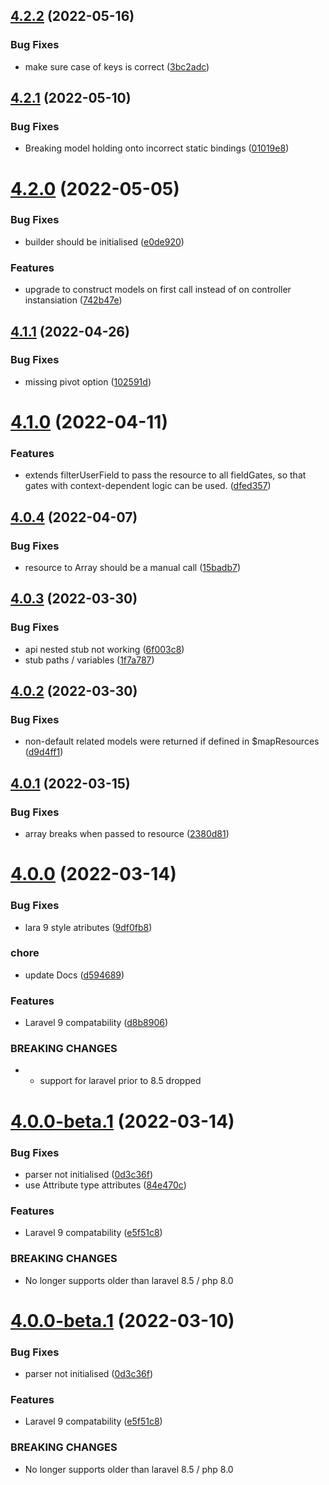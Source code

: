 ## [4.2.2](https://git.customd.com/composer/laravel-api-controller/compare/v4.2.1...v4.2.2) (2022-05-16)


### Bug Fixes

* make sure case of keys is correct ([3bc2adc](https://git.customd.com/composer/laravel-api-controller/commit/3bc2adcd4d450d6ab52ac02ccaa1578bda1282fb))

## [4.2.1](https://git.customd.com/composer/laravel-api-controller/compare/v4.2.0...v4.2.1) (2022-05-10)


### Bug Fixes

* Breaking model holding onto incorrect static bindings ([01019e8](https://git.customd.com/composer/laravel-api-controller/commit/01019e8741865a65da9fea414853e9e27451c05b))

# [4.2.0](https://git.customd.com/composer/laravel-api-controller/compare/v4.1.1...v4.2.0) (2022-05-05)


### Bug Fixes

* builder should be initialised ([e0de920](https://git.customd.com/composer/laravel-api-controller/commit/e0de9205bc9274dd36b7612528a24320cddf7459))


### Features

* upgrade to construct models on first call instead of on controller instansiation ([742b47e](https://git.customd.com/composer/laravel-api-controller/commit/742b47eb7ed7323c2f324e51e05057f78739ffb1))

## [4.1.1](https://git.customd.com/composer/laravel-api-controller/compare/v4.1.0...v4.1.1) (2022-04-26)


### Bug Fixes

* missing pivot option ([102591d](https://git.customd.com/composer/laravel-api-controller/commit/102591d0632822ede30afa506b0dad2d48cc14c6))

# [4.1.0](https://git.customd.com/composer/laravel-api-controller/compare/v4.0.4...v4.1.0) (2022-04-11)


### Features

* extends filterUserField to pass the resource to all fieldGates, so that gates with context-dependent logic can be used. ([dfed357](https://git.customd.com/composer/laravel-api-controller/commit/dfed357bb4eecd2d0fbb7aee0fd470127c9d67ea))

## [4.0.4](https://git.customd.com/composer/laravel-api-controller/compare/v4.0.3...v4.0.4) (2022-04-07)


### Bug Fixes

* resource to Array should be a manual call ([15badb7](https://git.customd.com/composer/laravel-api-controller/commit/15badb79c99c8111478b24a108aa47b572c54b92))

## [4.0.3](https://git.customd.com/composer/laravel-api-controller/compare/v4.0.2...v4.0.3) (2022-03-30)


### Bug Fixes

* api nested stub not working ([6f003c8](https://git.customd.com/composer/laravel-api-controller/commit/6f003c842f889398b5eb18e13184d9e9e619aa5f))
* stub paths / variables ([1f7a787](https://git.customd.com/composer/laravel-api-controller/commit/1f7a787f86881314df15ce82656d610fd78992c0))

## [4.0.2](https://git.customd.com/composer/laravel-api-controller/compare/v4.0.1...v4.0.2) (2022-03-30)


### Bug Fixes

* non-default related models were returned if defined in $mapResources ([d9d4ff1](https://git.customd.com/composer/laravel-api-controller/commit/d9d4ff1f76130c5234d28d0230b633096d891492))

## [4.0.1](https://git.customd.com/composer/laravel-api-controller/compare/v4.0.0...v4.0.1) (2022-03-15)


### Bug Fixes

* array breaks when passed to resource ([2380d81](https://git.customd.com/composer/laravel-api-controller/commit/2380d816e3d13a79c5bd1c13106ba4d312fb8645))

# [4.0.0](https://git.customd.com/composer/laravel-api-controller/compare/v3.2.3...v4.0.0) (2022-03-14)


### Bug Fixes

* lara 9 style atributes ([9df0fb8](https://git.customd.com/composer/laravel-api-controller/commit/9df0fb8553f824d14daccfa9a4d07d23a52764bd))


### chore

* update Docs ([d594689](https://git.customd.com/composer/laravel-api-controller/commit/d59468978d768047f9e0d7c56483e46daf543ba2))


### Features

* Laravel 9 compatability ([d8b8906](https://git.customd.com/composer/laravel-api-controller/commit/d8b890682a16f38acf4f973df8da6a57fcdd39c1))


### BREAKING CHANGES

* - support for laravel prior to 8.5 dropped

# [4.0.0-beta.1](https://git.customd.com/composer/laravel-api-controller/compare/v3.2.3...v4.0.0-beta.1) (2022-03-14)


### Bug Fixes

* parser not initialised ([0d3c36f](https://git.customd.com/composer/laravel-api-controller/commit/0d3c36fe087e136cddf82f3237804755f8acf212))
* use Attribute type attributes ([84e470c](https://git.customd.com/composer/laravel-api-controller/commit/84e470cb227ade00d438c3a07de0adc17e8ca594))


### Features

* Laravel 9 compatability ([e5f51c8](https://git.customd.com/composer/laravel-api-controller/commit/e5f51c8c0038a2f8d9b59204675da083ce4d2fb9))


### BREAKING CHANGES

* No longer supports older than laravel 8.5 / php 8.0

# [4.0.0-beta.1](https://git.customd.com/composer/laravel-api-controller/compare/v3.2.3...v4.0.0-beta.1) (2022-03-10)


### Bug Fixes

* parser not initialised ([0d3c36f](https://git.customd.com/composer/laravel-api-controller/commit/0d3c36fe087e136cddf82f3237804755f8acf212))


### Features

* Laravel 9 compatability ([e5f51c8](https://git.customd.com/composer/laravel-api-controller/commit/e5f51c8c0038a2f8d9b59204675da083ce4d2fb9))


### BREAKING CHANGES

* No longer supports older than laravel 8.5 / php 8.0
